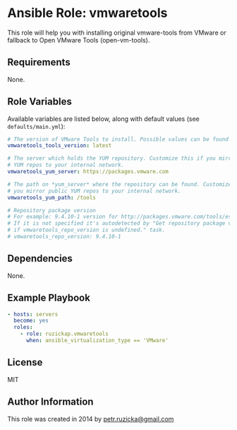 # Ansible Role: vmwaretools

This role will help you with installing original vmware-tools from VMware
or fallback to Open VMware Tools (open-vm-tools).

## Requirements

None.

## Role Variables

Available variables are listed below, along with default values
(see `defaults/main.yml`):

```yaml
# The version of VMware Tools to install. Possible values can be found here: http://packages.vmware.com/tools/esx/index.html
vmwaretools_tools_version: latest

# The server which holds the YUM repository. Customize this if you mirror public
# YUM repos to your internal network.
vmwaretools_yum_server: https://packages.vmware.com

# The path on *yum_server* where the repository can be found. Customize this if
# you mirror public YUM repos to your internal network.
vmwaretools_yum_path: /tools

# Repository package version
# For example: 9.4.10-1 version for http://packages.vmware.com/tools/esx/latest/repos/vmware-tools-repo-RHEL6-9.4.10-1.el6.x86_64.rpm
# If it is not specified it's autodetected by "Get repository package version
# if vmwaretools_repo_version is undefined." task.
# vmwaretools_repo_version: 9.4.10-1
```

## Dependencies

None.

## Example Playbook

```yaml
- hosts: servers
  become: yes
  roles:
    - role: ruzickap.vmwaretools
      when: ansible_virtualization_type == 'VMware'
```

## License

MIT

## Author Information

This role was created in 2014 by [petr.ruzicka@gmail.com](mailto:petr.ruzicka@gmail.com)
